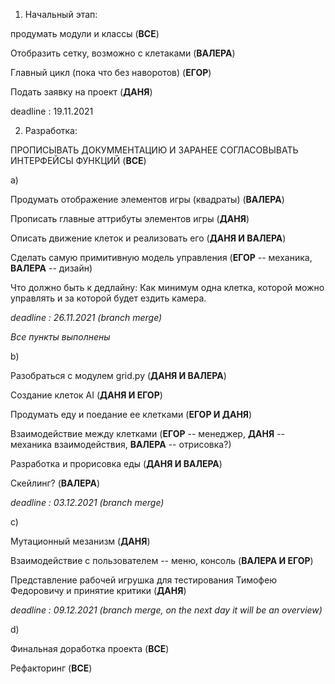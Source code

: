 1)  Начальный этап:

продумать модули и классы (**ВСЕ**)

Отобразить сетку, возможно с клетаками (**ВАЛЕРА**)

Главный цикл (пока что без наворотов) (**ЕГОР**)

Подать заявку на проект (**ДАНЯ**)

deadline : 19.11.2021

2) Разработка:

ПРОПИСЫВАТЬ ДОКУММЕНТАЦИЮ И ЗАРАНЕЕ СОГЛАСОВЫВАТЬ ИНТЕРФЕЙСЫ ФУНКЦИЙ (**ВСЕ**)

a)

Продумать отображение элементов игры (квадраты) (**ВАЛЕРА**)

Прописать главные аттрибуты элементов игры (**ДАНЯ**)

Описать движение клеток и реализовать его (**ДАНЯ И ВАЛЕРА**)

Сделать самую примитивную модель управления (**ЕГОР** -- механика, **ВАЛЕРА** -- дизайн)

Что должно быть к дедлайну: Как минимум одна клетка, которой можно управлять и за которой будет ездить камера.

*deadline : 26.11.2021 (branch merge)*

*Все пункты выполнены*

b)

Разобраться с модулем grid.py (**ДАНЯ И ВАЛЕРА**)

Создание клеток AI (**ДАНЯ И ЕГОР**)

Продумать еду и поедание ее клетками (**ЕГОР И ДАНЯ**)

Взаимодействие между клетками (**ЕГОР** -- менеджер, **ДАНЯ** -- механика взаимодействия, **ВАЛЕРА** -- отрисовка?)

Разработка и прорисовка еды (**ДАНЯ И ВАЛЕРА**)

Скейлинг? (**ВАЛЕРА**)

*deadline : 03.12.2021 (branch merge)*

c)

Мутационный мезанизм (**ДАНЯ**)

Взаимодействие с пользователем -- меню, консоль (**ВАЛЕРА И ЕГОР**)

Представление рабочей игрушка для тестирования Тимофею Федоровичу и принятие критики (**ДАНЯ**)

*deadline : 09.12.2021 (branch merge, on the next day it will be an overview)*

d)

Финальная доработка проекта (**ВСЕ**)

Рефакторинг (**ВСЕ**)
